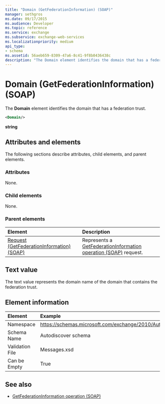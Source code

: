 ```yaml
---
title: "Domain (GetFederationInformation) (SOAP)"
manager: sethgros
ms.date: 09/17/2015
ms.audience: Developer
ms.topic: reference
ms.service: exchange
ms.subservice: exchange-web-services
ms.localizationpriority: medium
api_type:
- schema
ms.assetid: 56aeb659-8309-47a6-8c41-9f8b0436438c
description: "The Domain element identifies the domain that has a federation trust."
---
```


# Domain (GetFederationInformation) (SOAP)

The **Domain** element identifies the domain that has a federation trust. 
  
```XML
<Domain/>
```

 **string**
## Attributes and elements

The following sections describe attributes, child elements, and parent elements.
  
### Attributes

None.
  
### Child elements

None.
  
### Parent elements

|**Element**|**Description**|
|:-----|:-----|
|[Request (GetFederationInformation) (SOAP)](request-getfederationinformationsoap.md) <br/> |Represents a [GetFederationInformation operation (SOAP)](getfederationinformation-operation-soap.md) request.  <br/> |
   
## Text value

The text value represents the domain name of the domain that contains the federation trust.
  
## Element information

| Element | Example |
|:-----|:-----|
|Namespace  <br/> |https://schemas.microsoft.com/exchange/2010/Autodiscover  <br/> |
|Schema Name  <br/> |Autodiscover schema  <br/> |
|Validation File  <br/> |Messages.xsd  <br/> |
|Can be Empty  <br/> |True  <br/> |
   
## See also

- [GetFederationInformation operation (SOAP)](getfederationinformation-operation-soap.md)

